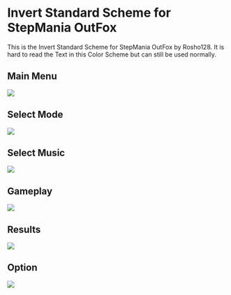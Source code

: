 # Invert Standard Scheme for StepMania OutFox
This is the Invert Standard Scheme for StepMania OutFox by Rosho128. It is hard to read the Text in this Color Scheme but can still be used normally.
## Main Menu
![](https://i.imgur.com/bmxe8nh.jpg)
## Select Mode
![](https://i.imgur.com/CfsaVVC.jpg)
## Select Music
![](https://i.imgur.com/TzJ96zy.jpg)
## Gameplay
![](https://i.imgur.com/ypYqnyt.jpg)
## Results
![](https://i.imgur.com/bJN6UCQ.jpg)
## Option
![](https://i.imgur.com/ny43plZ.jpg)
